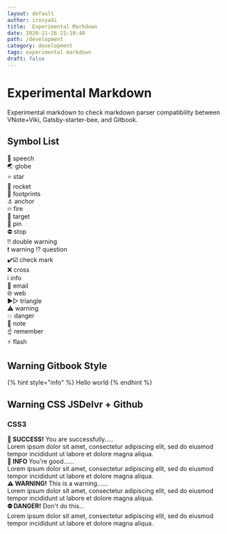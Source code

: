 ```yaml
---
layout: default
author: irosyadi
title:  Experimental Markdown
date: 2020-11-26 21:10:40
path: /development
category: development
tags: experimental markdown
draft: false
---
```


#  Experimental Markdown

Experimental markdown to check markdown parser compatibility between VNote+Viki, Gatsby-starter-bee, and Gitbook.


## Symbol List

💬 speech  
🌏️ globe  
⭐️ star  
🚀 rocket  
👣 footprints  
⚓️ anchor  
🔥 fire  
🎯 target  
📌 pin  
⛔ stop  
‼️ double warning  
❗️ warning
⁉️ question  
✔️☑️ check mark  
❌ cross  
ℹ️ info  
📧 email  
🌐 web  
▶▷ triangle  
⚠️ warning  
💥 danger  
📝 note  
☝️ remember  
⚡️ flash

## Warning Gitbook Style

{% hint style="info" %}
Hello world
{% endhint %}


## Warning CSS JSDelvr + Github

### CSS3

<link rel="stylesheet" href="https://cdn.jsdelivr.net/gh/irosyadi/irosyadi@master/alert.css">

  <div class="alert alert-success" role="alert"><strong>🎯 SUCCESS!</strong> You are successfully.....<br> Lorem ipsum dolor sit amet, consectetur adipiscing elit, sed do eiusmod tempor incididunt ut labore et dolore magna aliqua. </div>

  <div class="alert alert-info" role="alert"><strong>📌 INFO </strong> You're good......<br> Lorem ipsum dolor sit amet, consectetur adipiscing elit, sed do eiusmod tempor incididunt ut labore et dolore magna aliqua.</div>

  <div class="alert alert-warning" role="alert"><strong>⚠️ WARNING!</strong> This is a warning......<br> Lorem ipsum dolor sit amet, consectetur adipiscing elit, sed do eiusmod tempor incididunt ut labore et dolore magna aliqua.</div>

  <div class="alert alert-danger" role="alert"><strong>⛔ DANGER!</strong> Don't do this...<br> Lorem ipsum dolor sit amet, consectetur adipiscing elit, sed do eiusmod tempor incididunt ut labore et dolore magna aliqua.</div>
